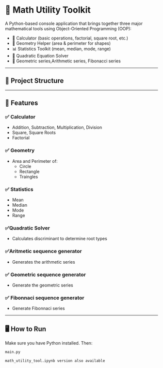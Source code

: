 # 🧮 Math Utility Toolkit

A Python-based console application that brings together three major mathematical tools using Object-Oriented Programming (OOP):

- 🔢 Calculator (basic operations, factorial, square root, etc.)
- 📐 Geometry Helper (area & perimeter for shapes)
- 📊 Statistics Toolkit (mean, median, mode, range)
- 🧮 Quadratic Equation Solver
- 📐 Geometric series,Arithmetic series, Fibonacci series
---

## 📁 Project Structure
---

## 🚀 Features

### ✅ Calculator
- Addition, Subtraction, Multiplication, Division
- Square, Square Roots 
- Factorial

### ✅ Geometry
- Area and Perimeter of:
  - Circle
  - Rectangle
  - Traingles 

### ✅ Statistics
- Mean
- Median
- Mode
- Range

### ✅Quadratic Solver 
- Calculates discriminant to determine root types

### ✅Aritmetic sequence generator 
- Generates the arithmetic series 

### ✅ Geometric sequence generator 
- Generate the geometric series
### ✅ Fibonnaci sequence generator 
- Generate Fibonnaci series
---

## 🖥️ How to Run

Make sure you have Python installed. Then:

```bash
main.py

math_utility_tool.ipynb version also available  